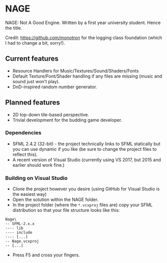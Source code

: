 # NAGE
NAGE: Not A Good Engine. Written by a first year university student. Hence the title.

Credit: https://github.com/monotron for the logging class foundation (which I had to change a bit, sorry!).
## Current features
  * Resource Handlers for Music/Textures/Sound/Shaders/Fonts
  * Default Texture/Font/Shader handling if any files are missing (music and sound just won't play).
  * DnD-inspired random number generator.
  
## Planned features
  * 2D top-down tile-based perspective.
  * Trivial development for the budding game developer.

### Dependencies
  * SFML 2.4.2 (32-bit) - the project technically links to SFML statically but you can use dynamic if you like (be sure to change the project files to reflect this).
  * A recent version of Visual Studio (currently using VS 2017, but 2015 and earlier should work fine.)

### Building on Visual Studio
  * Clone the project however you desire (using GitHub for Visual Studio is the easiest way)
  * Open the solution within the NAGE folder.
  * In the project folder (where the `*.vcxproj` files are) copy your SFML distribution so that your file structure looks like this:
  ```
  Nage\
  -- SFML-2.x.x
  ---- lib
  ---- include
  ---- [...]
  -- Nage.vcxproj
  -- [...]
  ```
  * Press F5 and cross your fingers.

